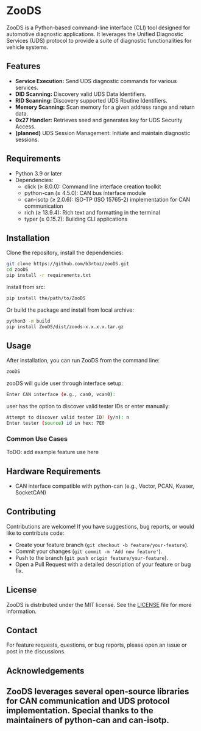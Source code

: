 # ZooDS

ZooDS is a Python-based command-line interface (CLI) tool designed for automotive diagnostic applications. It leverages the Unified Diagnostic Services (UDS) protocol to provide a suite of diagnostic functionalities for vehicle systems.

## Features

- **Service Execution:** Send UDS diagnostic commands for various services.
- **DID Scanning:** Discovery valid UDS Data Identifiers.
- **RID Scanning:** Discovery supported UDS Routine Identifiers.
- **Memory Scanning:** Scan memory for a given address range and return data.
- **0x27 Handler:** Retrieves seed and generates key for UDS Security Access.
- **(planned)** UDS Session Management: Initiate and maintain diagnostic sessions.

## Requirements

- Python 3.9 or later
- Dependencies:
  - click (≥ 8.0.0): Command line interface creation toolkit
  - python-can (≥ 4.5.0): CAN bus interface module
  - can-isotp (≥ 2.0.6): ISO-TP (ISO 15765-2) implementation for CAN communication
  - rich (≥ 13.9.4): Rich text and formatting in the terminal
  - typer (≥ 0.15.2): Building CLI applications

## Installation

Clone the repository, install the dependencies:

```bash
git clone https://github.com/b3rtoz/zooDS.git
cd zooDS
pip install -r requirements.txt
```
Install from src:

```bash
pip install the/path/to/ZooDS

```
Or build the package and install from local archive:

```bash
python3 -m build
pip install ZooDS/dist/zoods-x.x.x.x.tar.gz
```

## Usage

After installation, you can run ZooDS from the command line:

```bash
zooDS
```
zooDS will guide user through interface setup:

```bash
Enter CAN interface (e.g., can0, vcan0): 
```
user has the option to discover valid tester IDs or enter manually:

```bash
Attempt to discover valid tester ID? (y/n): n
Enter tester (source) id in hex: 7E0
```

### Common Use Cases

ToDO: add example feature use here

## Hardware Requirements

- CAN interface compatible with python-can (e.g., Vector, PCAN, Kvaser, SocketCAN)

## Contributing

Contributions are welcome! If you have suggestions, bug reports, or would like to contribute code:

- Create your feature branch (`git checkout -b feature/your-feature`).
- Commit your changes (`git commit -m 'Add new feature'`).
- Push to the branch (`git push origin feature/your-feature`).
- Open a Pull Request with a detailed description of your feature or bug fix.

## License

ZooDS is distributed under the MIT license. See the [LICENSE](LICENSE) file for more information.

## Contact

For feature requests, questions, or bug reports, please open an issue or post in the discussions.

## Acknowledgements

ZooDS leverages several open-source libraries for CAN communication and UDS protocol implementation. Special thanks to the maintainers of python-can and can-isotp.
---
